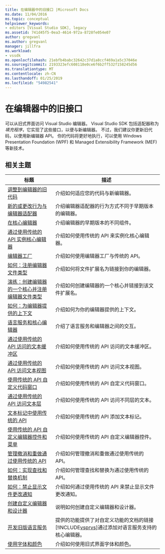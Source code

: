 ```yaml
---
title: 在编辑器中的旧接口 |Microsoft Docs
ms.date: 11/04/2016
ms.topic: conceptual
helpviewer_keywords:
- editors [Visual Studio SDK], legacy
ms.assetid: 741d45f5-0ea3-4614-972a-8728fe054e07
author: gregvanl
ms.author: gregvanl
manager: jillfra
ms.workload:
- vssdk
ms.openlocfilehash: 21ebfb4babc32642c37d1a8ccf469a1a5c37046e
ms.sourcegitcommit: 2193323efc608118e0ce6f6b2ff532f158245d56
ms.translationtype: MT
ms.contentlocale: zh-CN
ms.lasthandoff: 01/25/2019
ms.locfileid: "54982541"
---
```

# <a name="legacy-interfaces-in-the-editor"></a>在编辑器中的旧接口
可以从旧式界面访问 Visual Studio 编辑器。 Visual Studio SDK 包括适配器称为*填充程序*，它实现了这些接口，以便与新编辑器。 不过，我们建议你更新旧代码，以使用新编辑器 API。 你的代码将更好地执行，可以使用 Windows Presentation Foundation (WPF) 和 Managed Extensibility Framework (MEF) 等新技术。  

## <a name="related-topics"></a>相关主题  

| 标题 | 描述 |
| - | - |
| [调整到编辑器的旧代码](../extensibility/adapting-legacy-code-to-the-editor.md) | 介绍如何适应您的代码与新编辑器。 |
| [新的或更改行为与编辑器适配器](../extensibility/new-or-changed-behavior-with-editor-adapters.md) | 介绍编辑器适配器的行为方式不同于早期版本的编辑器。 |
| [在核心编辑器](../extensibility/inside-the-core-editor.md) | 介绍编辑器的早期版本的不同组件。 |
| [通过使用传统的 API 实例核心编辑器](../extensibility/instantiating-the-core-editor-by-using-the-legacy-api.md) | 介绍如何使用传统的 API 来实例化核心编辑器。 |
| [编辑器工厂](../extensibility/editor-factories.md) | 介绍如何使用编辑器工厂与传统的 API。 |
| [如何：注册编辑器文件类型](../extensibility/how-to-register-editor-file-types.md) | 介绍如何将文件扩展名为链接到你的编辑器。 |
| [演练：创建编辑器的一个核心并注册编辑器文件类型](../extensibility/walkthrough-creating-a-core-editor-and-registering-an-editor-file-type.md) | 介绍如何创建编辑器的一个核心并链接到该文件扩展名。 |
| [如何：为编辑器提供的上下文](../extensibility/how-to-provide-context-for-editors.md) | 介绍如何为你的编辑器提供的上下文。 |
| [语言服务和核心编辑器](../extensibility/language-services-and-the-core-editor.md) | 介绍了语言服务和编辑器之间的交互。 |
| [通过使用传统的 API 访问的文本缓冲区](../extensibility/accessing-the-text-buffer-by-using-the-legacy-api.md) | 介绍如何使用传统的 API 访问的文本缓冲区。 |
| [通过使用传统的 API 访问文本视图](../extensibility/accessing-thetext-view-by-using-the-legacy-api.md) | 介绍如何使用传统的 API 访问文本视图。 |
| [使用传统的 API 自定义代码窗口](../extensibility/customizing-code-windows-by-using-the-legacy-api.md) | 介绍如何使用传统的 API 自定义代码窗口。 |
| [通过使用传统的 API 访问文本层](../extensibility/accessing-text-layers-by-using-the-legacy-api.md) | 介绍如何使用传统的 API 访问不同层的文本。 |
| [文本标记中使用传统的 API](../extensibility/using-text-markers-with-the-legacy-api.md) | 介绍如何使用传统的 API 添加文本标记。 |
| [使用传统的 API 自定义编辑器控件和菜单](../extensibility/customizing-editor-controls-and-menus-by-using-the-legacy-api.md) | 介绍如何使用传统的 API 自定义编辑器控件。 |
| [管理撤消和重做通过使用传统的 API](../extensibility/managing-undo-and-redo-by-using-the-legacy-api.md) | 介绍如何管理撤消和重做通过使用传统的 API。 |
| [如何：实现查找和替换机制](../extensibility/how-to-implement-the-find-and-replace-mechanism.md) | 介绍如何管理查找和替换为通过使用传统的 API。 |
| [如何：禁止显示文件更改通知](../extensibility/how-to-suppress-file-change-notifications.md) | 介绍如何通过使用传统的 API 来禁止显示文件更改通知。 |
| [创建自定义编辑器和设计器](../extensibility/creating-custom-editors-and-designers.md) | 说明如何创建自定义编辑器和设计器。 |
| [开发旧版语言服务](../extensibility/internals/developing-a-legacy-language-service.md) | 提供的功能提供了对自定义功能的文档的链接[!INCLUDE[vsprvs](../code-quality/includes/vsprvs_md.md)]通过添加对语言服务支持的核心编辑器。 |
| [使用字体和颜色](../extensibility/using-fonts-and-colors.md) | 介绍如何使用旧式界面字体和颜色。 |
